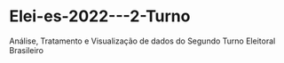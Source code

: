 # Elei-es-2022---2-Turno
Análise, Tratamento e Visualização de dados do Segundo Turno Eleitoral Brasileiro
